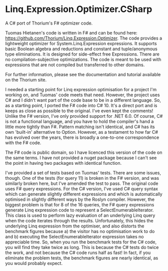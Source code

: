 # Linq.Expression.Optimizer.CSharp
A C# port of Thorium's F# optimizer code.

Tuomas Hietanen's code is written in F# and can be found here: https://github.com/Thorium/Linq.Expression.Optimizer.  The code provides a lightweight optimizer for System.Linq.Expression expressions. It supports basic Boolean algebra and reductions and constant and tuple/anonymous type eliminations. It is designed for side-effect free Expressions. There are no compilation-subjective optimizations. The code is meant to be used with expressions that are not compiled but transferred to other domains.

For further information, please see the documentation and tutorial available on the Thorium site.

I needed a starting point for Linq expression optimisation for a project I'm working on, and Tuomas' code meets that need. However, the project uses C# and I didn't want part of the code base to be in a different language. So, as a starting point, I ported the F# code into C# 10. It's a direct port and is keeps as close as possible to the original.  I've even kept the comments!  Unlike the F# version, I've only provided support for .NET 6.0.  Of course, C# is not a functional language, and you have to hold the compiler's hand a little more tightly than F#.  Pattern matching isn't identical, and C# has its own 'built-in' alternative to Option. However, as a testament to how far C# has evolved over the years, there is broadly a one-to-one correspondence with the F# code.

The F# code is public domain, so I have licenced this version of the code on the same terms.  I have not provided a nuget package because I can't see the point in having two packages with identical function.

I've provided a set of tests based on Tuomas' tests.  There are some issues, though. One of the tests (for query 11) is broken in the F# version, and was similarly broken here, but I've amended the test to pass. The original code uses F# query expressions. For the C# version, I've used C# query syntax which can generate slightly different expressions and which is automatically optimised in slightly different ways by the Roslyn compiler. However, the biggest problem is that for 8 of the 16 queries, the F# query expressions generate Linq expression code to represent a SelectEnumerableIterator. This class is used to perform lazy evaluation of an underlying Linq query when the code iterates through the results.  Unfortunately, this hides the underlying Linq expression from the optimiser, and also distorts the benchmark figures because a) the visitor has no optimisation work to do and b) executing the SelectEnumerableIterator expression takes no appreciable time.  So, when you run the benchmark tests for the C# code, you will find they take twice as long.  This is because the C# tests do twice the work, and not because the C# code runs half as fast!  In fact, if you eliminate the problem tests, the benchmark figures are nearly identical, as you would probably expect.
